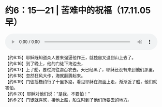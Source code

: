 # 约6：15—21 | 苦难中的祝福（17.11.05早）

<audio style="width: 100%;" preload="false" controls controlslist="nodownload"><source src="//cdn.wechat.edu.pl/audio/mp3/old/14665.mp3" type="audio/mpeg">Your browser does not support the audio element.</audio>


<p>【约6:15】耶稣既知道众人要来强逼他作王，就独自又退到山上去了。<br />
【约6:16】到了晚上，他的门徒下海边去，<br />
【约6:17】上了船，要过海往迦百农去。天已经黑了，耶稣还没有来到他们那里。<br />
【约6:18】忽然狂风大作，海就翻腾起来。<br />
【约6:19】门徒摇橹约行了十里多路，看见耶稣在海面上走，渐渐近了船，他们就害怕。<br />
【约6:20】耶稣对他们说：“是我，不要怕！”<br />
【约6:21】门徒就喜欢，接他上船，船立时到了他们所要去的地方。</p>